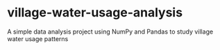 # village-water-usage-analysis
A simple data analysis project using NumPy and Pandas to study village water usage patterns

